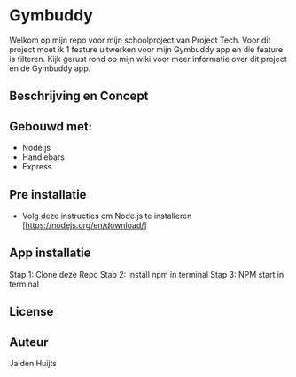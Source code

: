 # Gymbuddy
Welkom op mijn repo voor mijn schoolproject van Project Tech. Voor dit project moet ik 1 feature uitwerken voor mijn Gymbuddy app en die feature is filteren. Kijk gerust rond op mijn wiki voor meer informatie over dit project en de Gymbuddy app.
## Beschrijving en Concept

## Gebouwd met:
* Node.js
* Handlebars
* Express

## Pre installatie
* Volg deze instructies om Node.js te installeren
[https://nodejs.org/en/download/]

## App installatie
Stap 1: Clone deze Repo
Stap 2: Install npm in terminal
Stap 3: NPM start in terminal

## License

## Auteur 
Jaiden Huijts
